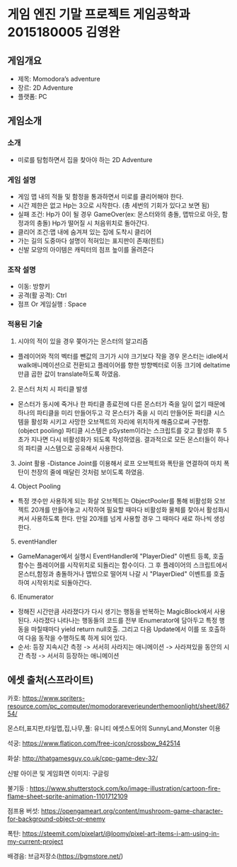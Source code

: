 # 게임 엔진 기말 프로젝트 게임공학과 2015180005 김영완

## 게임개요
- 제목: Momodora’s adventure
- 장르: 2D Adventure 
- 플랫폼: PC

## 게임소개
### 소개
- 미로를 탐험하면서 집을 찾아야 하는 2D Adventure

### 게임 설명
- 게임 맵 내의 적들 및 함정을 통과하면서 미로를 클리어해야 한다.  
- 시간 제한은 없고 Hp는 3으로 시작한다. (총 세번의 기회가 있다고 보면 됨) 
- 실패 조건: Hp가 0이 될 경우 GameOver(ex: 몬스터와의 충돌, 맵밖으로 아웃, 함정과의 충돌)
Hp가 떨어질 시 처음위치로 돌아간다.
- 클리어 조건:맵 내에 숨겨져 있는 집에 도착시  클리어  
- 가는 길의 도중마다 설명이 적혀있는 표지판이 존재(힌트)  
- 신발 모양의 아이템은 캐릭터의 점프 높이를 올려준다 

### 조작 설명
- 이동: 방향키
- 공격(활 공격): Ctrl
- 점프 Or 게임실행 : Space

### 적용된 기술
1. 시야의 적이 있을 경우 쫒아가는 몬스터의 알고리즘
- 플레이어와 적의 벡터를 뺀값의 크기가 시야 크기보다 작을 경우 몬스터는 idle에서 walk애니메이션으로 전환되고
플레이어를 향한 방향벡터로 이동 크기에 deltatime만큼 곱한 값이 translate하도록 하였음.

2. 몬스터 처치 시 파티클 발생
- 몬스터가 동시에 죽거나 한 파티클 종료전에 다른 몬스터가 죽을 일이 없기 때문에 하나의 파티클을 미리 만들어두고
각 몬스터가 죽을 시 미리 만들어둔 파티클 시스템을 활성화 시키고 사망한 오브젝트의 자리에 위치하게 해줌으로써 구현함.(object pooling)
파티클 시스템은 pSystem이라는 스크립트를 갖고 활성화 후 5초가 지나면 다시 비활성화가 되도록 작성하였음.
결과적으로 모든 몬스터들이 하나의 파티클 시스템으로 공유해서 사용한다.

3. Joint 활용 
-Distance Joint를 이용해서 로프 오브젝트와 폭탄을 연결하여 마치 폭탄이 천장의 줄에 매달린 것처럼 보이도록 하였음.

4. Object Pooling
- 특정 갯수만 사용하게 되는 화살 오브젝트는 ObjectPooler를 통해 비활성화 오브젝트 20개를 만들어놓고 시작하여 필요할 때마다
비활성화 물체를 찾아서 활성화시켜서 사용하도록 한다. 만일 20개를 넘게 사용할 경우 그 때마다 새로 하나씩 생성한다.

5. eventHandler
- GameManager에서 실행시 EventHandler에 "PlayerDied" 이벤트 등록, 호출 함수는 플레이어를 시작위치로 되돌리는 함수이다.
그 후 플레이어의 스크립트에서 몬스터,함정과 충돌하거나 맵밖으로 떨어져 나갈 시 "PlayerDied" 이벤트를 호출하여 시작위치로 되돌아간다.

6. IEnumerator
- 정해진 시간만큼 사라졌다가 다시 생기는 행동을 반복하는 MagicBlock에서 사용된다.
사라졌다 나타나는 행동들의 코드를 전부 IEnumerator에 담아두고 특정 행동을 마칠때마다 yield return null호출.
그리고 다음 Update에서 이를 또 호출하여 다음 동작을 수행하도록 하게 되어 있다.
- 순서: 등장 지속시간 측정 -> 서서히 사라지는 애니메이션 -> 사라져있을 동안의 시간 측정 -> 서서히 등장하는 애니메이션

## 에셋 출처(스프라이트)
카호: https://www.spriters-resource.com/pc_computer/momodorareverieunderthemoonlight/sheet/86754/  

몬스터,표지판,타일맵,집,나무,풀: 유니티 에셋스토어의 SunnyLand,Monster 이용  

석궁: https://www.flaticon.com/free-icon/crossbow_942514  

화살: http://thatgamesguy.co.uk/cpp-game-dev-32/  

신발 아이콘 및 게임화면 이미지: 구글링  

불기둥 : https://www.shutterstock.com/ko/image-illustration/cartoon-fire-flame-sheet-sprite-animation-1101712109  

점프용 버섯: https://opengameart.org/content/mushroom-game-character-for-background-object-or-enemy  

폭탄: https://steemit.com/pixelart/@loomy/pixel-art-items-i-am-using-in-my-current-project  

배경음: 브금저장소(https://bgmstore.net/)
